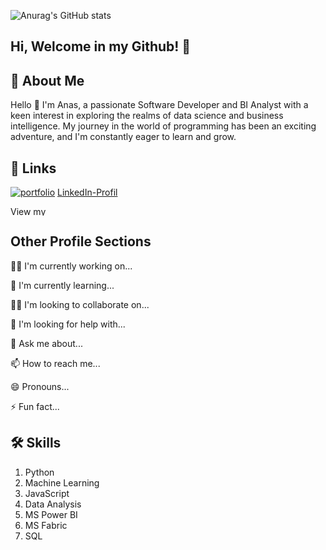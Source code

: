 ![Anurag's GitHub stats](https://github-readme-stats.vercel.app/api?username=anasm20&theme=vision-friendly-dark&show_icons=true)


## Hi, Welcome in my Github! 👋


## 🚀 About Me
Hello 👋 I'm Anas, a passionate Software Developer and BI Analyst with a keen interest in exploring the realms of data science and business intelligence. My journey in the world of programming has been an exciting adventure, and I'm constantly eager to learn and grow. 




## 🔗 Links
[![portfolio](https://img.shields.io/badge/my_portfolio-000?style=for-the-badge&logo=ko-fi&logoColor=white)](https://www.anas-mohammad.net/)
[LinkedIn-Profil](https://www.linkedin.com/in/anas-mohammad-sw)

<a href="https://www.linkedin.com/in/anas-mohammad-sw" target="_blank">
    <img src="[https://www.linkedin.com/img/webpromo/btn_myprofile_blue_80x15.png](![images](https://github.com/anasm20/anasm20/assets/112882511/02bebd51-2001-4816-9d67-1d5507965084))
" width="80" height="15" border="0" alt="View my LinkedIn profile">
</a>



## Other Profile Sections
👩‍💻 I'm currently working on...

🧠 I'm currently learning...

👯‍♀️ I'm looking to collaborate on...

🤔 I'm looking for help with...

💬 Ask me about...

📫 How to reach me...

😄 Pronouns...

⚡️ Fun fact...


## 🛠 Skills
1. Python
2. Machine Learning
3. JavaScript
4. Data Analysis
5. MS Power BI
6. MS Fabric
7. SQL
